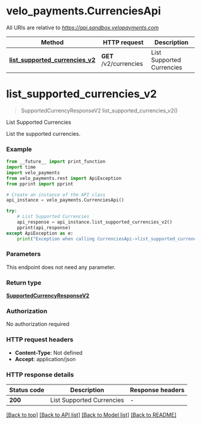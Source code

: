 # velo_payments.CurrenciesApi

All URIs are relative to *https://api.sandbox.velopayments.com*

Method | HTTP request | Description
------------- | ------------- | -------------
[**list_supported_currencies_v2**](CurrenciesApi.md#list_supported_currencies_v2) | **GET** /v2/currencies | List Supported Currencies


# **list_supported_currencies_v2**
> SupportedCurrencyResponseV2 list_supported_currencies_v2()

List Supported Currencies

List the supported currencies.

### Example

```python
from __future__ import print_function
import time
import velo_payments
from velo_payments.rest import ApiException
from pprint import pprint

# Create an instance of the API class
api_instance = velo_payments.CurrenciesApi()

try:
    # List Supported Currencies
    api_response = api_instance.list_supported_currencies_v2()
    pprint(api_response)
except ApiException as e:
    print("Exception when calling CurrenciesApi->list_supported_currencies_v2: %s\n" % e)
```

### Parameters
This endpoint does not need any parameter.

### Return type

[**SupportedCurrencyResponseV2**](SupportedCurrencyResponseV2.md)

### Authorization

No authorization required

### HTTP request headers

 - **Content-Type**: Not defined
 - **Accept**: application/json

### HTTP response details
| Status code | Description | Response headers |
|-------------|-------------|------------------|
**200** | List Supported Currencies |  -  |

[[Back to top]](#) [[Back to API list]](../README.md#documentation-for-api-endpoints) [[Back to Model list]](../README.md#documentation-for-models) [[Back to README]](../README.md)

